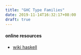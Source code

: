 ```yaml
---
title: "GHC Type Families"
date: 2019-11-14T16:32:17+08:00
draft: true
---
```


#### online resources
- [wiki haskell](https://wiki.haskell.org/GHC/Type_families)